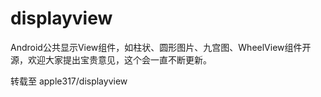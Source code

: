 displayview
===========

Android公共显示View组件，如柱状、圆形图片、九宫图、WheelView组件开源，欢迎大家提出宝贵意见，这个会一直不断更新。


转载至  apple317/displayview
